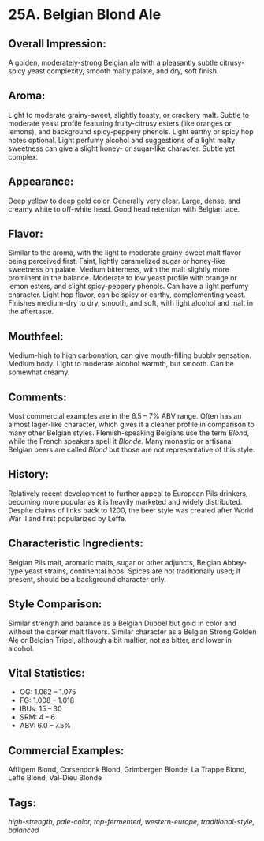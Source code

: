 # 25A. Belgian Blond Ale

## Overall Impression: 

A golden, moderately-strong Belgian ale with a pleasantly subtle citrusy-spicy yeast complexity, smooth malty palate, and dry, soft finish.

## Aroma: 

Light to moderate grainy-sweet, slightly toasty, or crackery malt. Subtle to moderate yeast profile featuring fruity-citrusy esters (like oranges or lemons), and background spicy-peppery phenols. Light earthy or spicy hop notes optional. Light perfumy alcohol and suggestions of a light malty sweetness can give a slight honey- or sugar-like character. Subtle yet complex.

## Appearance: 

Deep yellow to deep gold color. Generally very clear. Large, dense, and creamy white to off-white head. Good head retention with Belgian lace.

## Flavor: 

Similar to the aroma, with the light to moderate grainy-sweet malt flavor being perceived first. Faint, lightly caramelized sugar or honey-like sweetness on palate. Medium bitterness, with the malt slightly more prominent in the balance. Moderate to low yeast profile with orange or lemon esters, and slight spicy-peppery phenols. Can have a light perfumy character. Light hop flavor, can be spicy or earthy, complementing yeast. Finishes medium-dry to dry, smooth, and soft, with light alcohol and malt in the aftertaste.

## Mouthfeel: 

Medium-high to high carbonation, can give mouth-filling bubbly sensation. Medium body. Light to moderate alcohol warmth, but smooth. Can be somewhat creamy.

## Comments: 

Most commercial examples are in the 6.5 – 7% ABV range. Often has an almost lager-like character, which gives it a cleaner profile in comparison to many other Belgian styles. Flemish-speaking Belgians use the term _Blond_, while the French speakers spell it _Blonde_. Many monastic or artisanal Belgian beers are called _Blond_ but those are not representative of this style.

## History: 

Relatively recent development to further appeal to European Pils drinkers, becoming more popular as it is heavily marketed and widely distributed. Despite claims of links back to 1200, the beer style was created after World War II and first popularized by Leffe.

## Characteristic Ingredients: 

Belgian Pils malt, aromatic malts, sugar or other adjuncts, Belgian Abbey-type yeast strains, continental hops. Spices are not traditionally used; if present, should be a background character only.

## Style Comparison: 

Similar strength and balance as a Belgian Dubbel but gold in color and without the darker malt flavors. Similar character as a Belgian Strong Golden Ale or Belgian Tripel, although a bit maltier, not as bitter, and lower in alcohol.

## Vital Statistics:	

- OG:	1.062 – 1.075
- FG:	1.008 – 1.018
- IBUs:	15 – 30	
- SRM:	4 – 6
- ABV:	6.0 – 7.5%

## Commercial Examples: 

Affligem Blond, Corsendonk Blond, Grimbergen Blonde, La Trappe Blond, Leffe Blond, Val-Dieu Blonde

## Tags: 

_high-strength, pale-color, top-fermented, western-europe, traditional-style, balanced_
